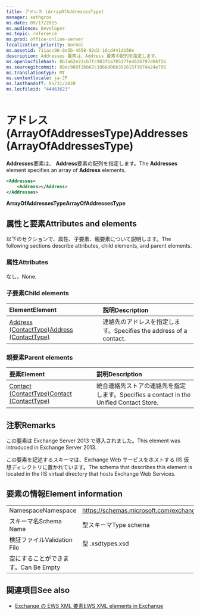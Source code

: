 ```yaml
---
title: アドレス (ArrayOfAddressesType)
manager: sethgros
ms.date: 09/17/2015
ms.audience: Developer
ms.topic: reference
ms.prod: office-online-server
localization_priority: Normal
ms.assetid: 711acc90-8e5b-4658-92d2-16cd441db56e
description: Addresses 要素は、Address 要素の配列を指定します。
ms.openlocfilehash: 8b3a62e22cb7fc983fba78517fe4636797d06f5b
ms.sourcegitcommit: 88ec988f2bb67c1866d06b361615f3674a24e795
ms.translationtype: MT
ms.contentlocale: ja-JP
ms.lasthandoff: 05/31/2020
ms.locfileid: "44463623"
---
```

# <a name="addresses-arrayofaddressestype"></a><span data-ttu-id="8078d-103">アドレス (ArrayOfAddressesType)</span><span class="sxs-lookup"><span data-stu-id="8078d-103">Addresses (ArrayOfAddressesType)</span></span>

<span data-ttu-id="8078d-104">**Addresses**要素は、 **Address**要素の配列を指定します。</span><span class="sxs-lookup"><span data-stu-id="8078d-104">The **Addresses** element specifies an array of **Address** elements.</span></span> 
  
```XML
<Addresses>
    <Address></Address>
</Addresses>
```

 <span data-ttu-id="8078d-105">**ArrayOfAddressesType**</span><span class="sxs-lookup"><span data-stu-id="8078d-105">**ArrayOfAddressesType**</span></span>
## <a name="attributes-and-elements"></a><span data-ttu-id="8078d-106">属性と要素</span><span class="sxs-lookup"><span data-stu-id="8078d-106">Attributes and elements</span></span>

<span data-ttu-id="8078d-107">以下のセクションで、属性、子要素、親要素について説明します。</span><span class="sxs-lookup"><span data-stu-id="8078d-107">The following sections describe attributes, child elements, and parent elements.</span></span>
  
### <a name="attributes"></a><span data-ttu-id="8078d-108">属性</span><span class="sxs-lookup"><span data-stu-id="8078d-108">Attributes</span></span>

<span data-ttu-id="8078d-109">なし。</span><span class="sxs-lookup"><span data-stu-id="8078d-109">None.</span></span>
  
### <a name="child-elements"></a><span data-ttu-id="8078d-110">子要素</span><span class="sxs-lookup"><span data-stu-id="8078d-110">Child elements</span></span>

|<span data-ttu-id="8078d-111">**Element**</span><span class="sxs-lookup"><span data-stu-id="8078d-111">**Element**</span></span>|<span data-ttu-id="8078d-112">**説明**</span><span class="sxs-lookup"><span data-stu-id="8078d-112">**Description**</span></span>|
|:-----|:-----|
|[<span data-ttu-id="8078d-113">Address (ContactType)</span><span class="sxs-lookup"><span data-stu-id="8078d-113">Address (ContactType)</span></span>](address-contacttype.md) <br/> |<span data-ttu-id="8078d-114">連絡先のアドレスを指定します。</span><span class="sxs-lookup"><span data-stu-id="8078d-114">Specifies the address of a contact.</span></span>  <br/> |
   
### <a name="parent-elements"></a><span data-ttu-id="8078d-115">親要素</span><span class="sxs-lookup"><span data-stu-id="8078d-115">Parent elements</span></span>

|<span data-ttu-id="8078d-116">**要素**</span><span class="sxs-lookup"><span data-stu-id="8078d-116">**Element**</span></span>|<span data-ttu-id="8078d-117">**説明**</span><span class="sxs-lookup"><span data-stu-id="8078d-117">**Description**</span></span>|
|:-----|:-----|
|[<span data-ttu-id="8078d-118">Contact (ContactType)</span><span class="sxs-lookup"><span data-stu-id="8078d-118">Contact (ContactType)</span></span>](contact-contacttype.md) <br/> |<span data-ttu-id="8078d-119">統合連絡先ストアの連絡先を指定します。</span><span class="sxs-lookup"><span data-stu-id="8078d-119">Specifies a contact in the Unified Contact Store.</span></span>  <br/> |
   
## <a name="remarks"></a><span data-ttu-id="8078d-120">注釈</span><span class="sxs-lookup"><span data-stu-id="8078d-120">Remarks</span></span>

<span data-ttu-id="8078d-121">この要素は Exchange Server 2013 で導入されました。</span><span class="sxs-lookup"><span data-stu-id="8078d-121">This element was introduced in Exchange Server 2013.</span></span>
  
<span data-ttu-id="8078d-122">この要素を記述するスキーマは、Exchange Web サービスをホストする IIS 仮想ディレクトリに置かれています。</span><span class="sxs-lookup"><span data-stu-id="8078d-122">The schema that describes this element is located in the IIS virtual directory that hosts Exchange Web Services.</span></span>
  
## <a name="element-information"></a><span data-ttu-id="8078d-123">要素の情報</span><span class="sxs-lookup"><span data-stu-id="8078d-123">Element information</span></span>

|||
|:-----|:-----|
|<span data-ttu-id="8078d-124">Namespace</span><span class="sxs-lookup"><span data-stu-id="8078d-124">Namespace</span></span>  <br/> |https://schemas.microsoft.com/exchange/services/2006/types  <br/> |
|<span data-ttu-id="8078d-125">スキーマ名</span><span class="sxs-lookup"><span data-stu-id="8078d-125">Schema Name</span></span>  <br/> |<span data-ttu-id="8078d-126">型スキーマ</span><span class="sxs-lookup"><span data-stu-id="8078d-126">Type schema</span></span>  <br/> |
|<span data-ttu-id="8078d-127">検証ファイル</span><span class="sxs-lookup"><span data-stu-id="8078d-127">Validation File</span></span>  <br/> |<span data-ttu-id="8078d-128">型 .xsd</span><span class="sxs-lookup"><span data-stu-id="8078d-128">types.xsd</span></span>  <br/> |
|<span data-ttu-id="8078d-129">空にすることができます。</span><span class="sxs-lookup"><span data-stu-id="8078d-129">Can Be Empty</span></span>  <br/> ||
   
## <a name="see-also"></a><span data-ttu-id="8078d-130">関連項目</span><span class="sxs-lookup"><span data-stu-id="8078d-130">See also</span></span>

- [<span data-ttu-id="8078d-131">Exchange の EWS XML 要素</span><span class="sxs-lookup"><span data-stu-id="8078d-131">EWS XML elements in Exchange</span></span>](ews-xml-elements-in-exchange.md)

